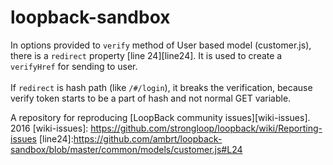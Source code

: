 # loopback-sandbox

In options provided to `verify` method of User based model (customer.js),
there is a `redirect` property [line 24][line24]. It is used to create a `verifyHref` for sending
to user.
<br><br>
 If `redirect` is hash path (like `/#/login`), it breaks the verification,
because verify token starts to be a part of hash and not normal GET variable.

A repository for reproducing [LoopBack community issues][wiki-issues].
2016
[wiki-issues]: https://github.com/strongloop/loopback/wiki/Reporting-issues
[line24]:https://github.com/ambrt/loopback-sandbox/blob/master/common/models/customer.js#L24
